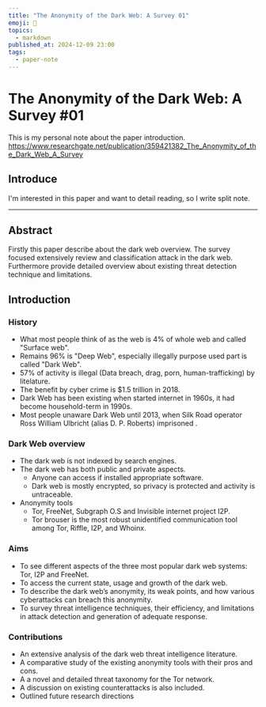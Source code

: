 ```yaml
---
title: "The Anonymity of the Dark Web: A Survey 01"
emoji: 📝
topics:
  - markdown
published_at: 2024-12-09 23:00
tags:
  - paper-note
---
```


# The Anonymity of the Dark Web: A Survey #01
This is my personal note about the paper introduction.
https://www.researchgate.net/publication/359421382_The_Anonymity_of_the_Dark_Web_A_Survey

## Introduce
I'm interested in this paper and want to detail reading, so I write split note.

---
## Abstract
Firstly this paper describe about the dark web overview.
The survey focused extensively review and classification attack in the dark web.
Furthermore provide detailed overview about existing threat detection technique and limitations.


## Introduction
### History
- What most people think of as the web is 4% of whole web and called "Surface web".
- Remains 96% is "Deep Web", especially illegally purpose used part is called "Dark Web".
- 57% of activity is illegal (Data breach, drag, porn, human-trafficking) by litelature.
- The benefit by cyber crime is $1.5 trillion in 2018.
- Dark Web has been existing when started internet in 1960s, it had become household-term in 1990s.
- Most people unaware Dark Web until 2013, when Silk Road operator  Ross William Ulbricht (alias D. P. Roberts) imprisoned .

### Dark Web overview 
- The dark web is not indexed by search engines.
- The dark web has both public and private aspects.
	- Anyone can access if installed appropriate software.
	- Dark web is mostly encrypted, so privacy is protected and activity is untraceable.
- Anonymity tools
	- Tor, FreeNet, Subgraph O.S and Invisible internet project I2P.
	- Tor brouser is the most robust unidentified communication tool among Tor, Riffle, I2P, and Whoinx.

### Aims
- To see different aspects of the three most popular dark web systems: Tor, I2P and FreeNet.
- To access the current state, usage and growth of the dark web.
- To describe the dark web’s anonymity, its weak points, and how various cyberattacks can breach this anonymity.
- To survey threat intelligence techniques, their efficiency, and limitations in attack detection and generation of adequate response.

### Contributions
- An extensive analysis of the dark web threat intelligence literature.
- A comparative study of the existing anonymity tools with their pros and cons.
- A a novel and detailed threat taxonomy for the Tor network.
- A discussion on existing counterattacks is also included.
- Outlined future research directions